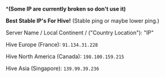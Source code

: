 *****(Some IP are currently broken so don't use it)****

**Best Stable IP's For Hive!** (Stable ping or maybe lower ping.)

Server Name / Local Continent / ("Country Location"): "IP" 



Hive Europe (France):
`91.134.31.228`


Hive North America (Canada):
`198.100.159.215`


Hive Asia (Singapore):
`139.99.39.236`

